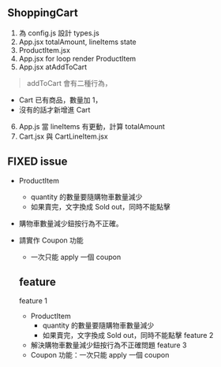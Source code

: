 
## ShoppingCart
1. 為 config.js 設計 types.js
2. App.jsx totalAmount, lineItems state
3. ProductItem.jsx
4. App.jsx for loop render ProductItem
5. App.jsx atAddToCart
  > addToCart 會有二種行為，
  - Cart 已有商品，數量加 1，
  - 沒有的話才新增進 Cart
6. App.js 當 lineItems 有更動，計算 totalAmount
7. Cart.jsx 與 CartLineItem.jsx
## FIXED issue
- ProductItem
  - quantity 的數量要隨購物車數量減少
  - 如果賣完，文字換成 Sold out，同時不能點擊
- 購物車數量減少鈕按行為不正確。
- 請實作 Coupon 功能
  - 一次只能 apply 一個 coupon

  ## feature
  feature 1
  - ProductItem
    - quantity 的數量要隨購物車數量減少
    - 如果賣完，文字換成 Sold out，同時不能點擊
  feature 2 
  - 解決購物車數量減少鈕按行為不正確問題
  feature 3
  - Coupon 功能：一次只能 apply 一個 coupon